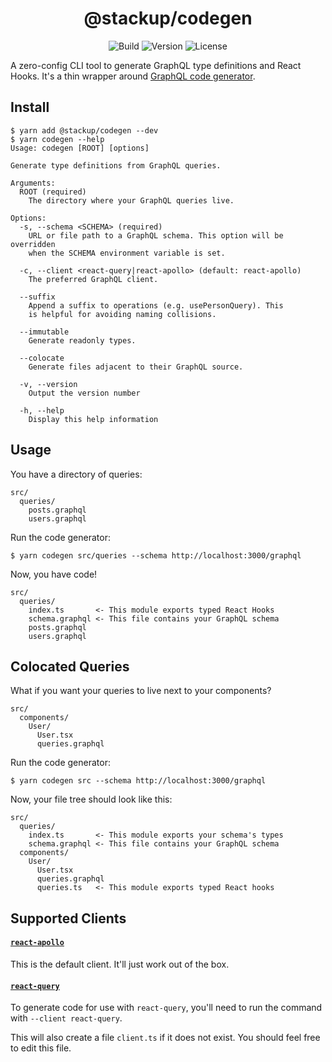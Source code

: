 <h1 align="center">@stackup/codegen</h1>

<div align="center">

![Build](https://github.com/rzane/codegen/workflows/Build/badge.svg)
![Version](https://img.shields.io/npm/v/@stackup/codegen)
![License](https://img.shields.io/npm/l/@stackup/codegen)

</div>

A zero-config CLI tool to generate GraphQL type definitions and React Hooks. It's a thin wrapper around [GraphQL code generator](https://graphql-code-generator.com/).

## Install

    $ yarn add @stackup/codegen --dev
    $ yarn codegen --help
    Usage: codegen [ROOT] [options]

    Generate type definitions from GraphQL queries.

    Arguments:
      ROOT (required)
        The directory where your GraphQL queries live.

    Options:
      -s, --schema <SCHEMA> (required)
        URL or file path to a GraphQL schema. This option will be overridden
        when the SCHEMA environment variable is set.

      -c, --client <react-query|react-apollo> (default: react-apollo)
        The preferred GraphQL client.

      --suffix
        Append a suffix to operations (e.g. usePersonQuery). This
        is helpful for avoiding naming collisions.

      --immutable
        Generate readonly types.

      --colocate
        Generate files adjacent to their GraphQL source.

      -v, --version
        Output the version number

      -h, --help
        Display this help information

## Usage

You have a directory of queries:

    src/
      queries/
        posts.graphql
        users.graphql

Run the code generator:

    $ yarn codegen src/queries --schema http://localhost:3000/graphql

Now, you have code!

    src/
      queries/
        index.ts       <- This module exports typed React Hooks
        schema.graphql <- This file contains your GraphQL schema
        posts.graphql
        users.graphql

## Colocated Queries

What if you want your queries to live next to your components?

    src/
      components/
        User/
          User.tsx
          queries.graphql

Run the code generator:

    $ yarn codegen src --schema http://localhost:3000/graphql

Now, your file tree should look like this:

    src/
      queries/
        index.ts       <- This module exports your schema's types
        schema.graphql <- This file contains your GraphQL schema
      components/
        User/
          User.tsx
          queries.graphql
          queries.ts   <- This module exports typed React hooks

## Supported Clients

#### [`react-apollo`](https://www.apollographql.com/docs/react/)

This is the default client. It'll just work out of the box.

#### [`react-query`](https://github.com/tannerlinsley/react-query)

To generate code for use with `react-query`, you'll need to run the command with `--client react-query`.

This will also create a file `client.ts` if it does not exist. You should feel free to edit this file.
